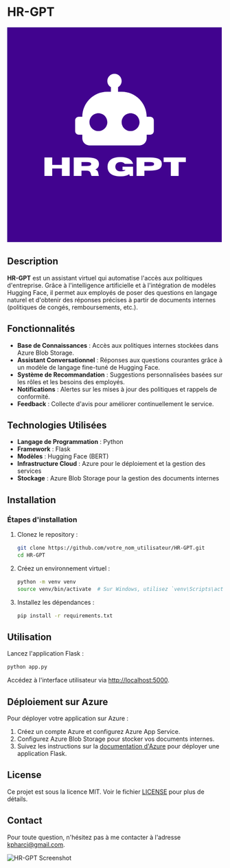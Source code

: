 # HR-GPT

![HR-GPT Logo](images/logo.png) 

## Description

**HR-GPT** est un assistant virtuel qui automatise l'accès aux politiques d'entreprise. Grâce à l'intelligence artificielle et à l'intégration de modèles Hugging Face, il permet aux employés de poser des questions en langage naturel et d'obtenir des réponses précises à partir de documents internes (politiques de congés, remboursements, etc.).

## Fonctionnalités

- **Base de Connaissances** : Accès aux politiques internes stockées dans Azure Blob Storage.
- **Assistant Conversationnel** : Réponses aux questions courantes grâce à un modèle de langage fine-tuné de Hugging Face.
- **Système de Recommandation** : Suggestions personnalisées basées sur les rôles et les besoins des employés.
- **Notifications** : Alertes sur les mises à jour des politiques et rappels de conformité.
- **Feedback** : Collecte d'avis pour améliorer continuellement le service.

## Technologies Utilisées

- **Langage de Programmation** : Python
- **Framework** : Flask
- **Modèles** : Hugging Face (BERT)
- **Infrastructure Cloud** : Azure pour le déploiement et la gestion des services
- **Stockage** : Azure Blob Storage pour la gestion des documents internes

## Installation


### Étapes d'installation

1. Clonez le repository :

   ```bash
   git clone https://github.com/votre_nom_utilisateur/HR-GPT.git
   cd HR-GPT
   ```

2. Créez un environnement virtuel :

   ```bash
   python -m venv venv
   source venv/bin/activate  # Sur Windows, utilisez `venv\Scripts\activate`
   ```

3. Installez les dépendances :

   ```bash
   pip install -r requirements.txt
   ```

## Utilisation

Lancez l'application Flask :

```bash
python app.py
```

Accédez à l'interface utilisateur via [http://localhost:5000](http://localhost:5000).

## Déploiement sur Azure

Pour déployer votre application sur Azure :

1. Créez un compte Azure et configurez Azure App Service.
2. Configurez Azure Blob Storage pour stocker vos documents internes.
3. Suivez les instructions sur la [documentation d'Azure](https://docs.microsoft.com/fr-fr/azure/app-service/quickstart-python) pour déployer une application Flask.

## License

Ce projet est sous la licence MIT. Voir le fichier [LICENSE](LICENSE) pour plus de détails.

## Contact

Pour toute question, n'hésitez pas à me contacter à l'adresse [kpharci@gmail.com](mailto:kpharci@gmail.com).

![HR-GPT Screenshot](imagesscreenshot.png) 
